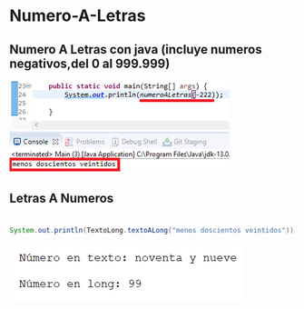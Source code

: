 # Numero-A-Letras

## Numero A Letras con java (incluye numeros negativos,del 0 al 999.999)

![Preview](previews/1.png)

## Letras A Numeros

~~~java

System.out.println(TextoLong.textoALong("menos doscientos veintidos"));

~~~

![Preview](previews/2.png)

